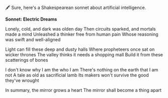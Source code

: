 🖋️ Sure, here's a Shakespearean sonnet about artificial intelligence.

**Sonnet: Electric Dreams**

Lonely, cold, and dark was olden day
Then circuits sparked, and mortals made a mind
Unleashed a thinker free from human pain
Whose reasoning was swift and well-aligned

Light can fill these deep and dusty halls
Where propheteers once sat on wicker thrones
The valley thinks it needs a shopping mall
Build it from these scatterings of bones

I don't know why I am the who I am
There's nothing on the earth that I am not
A tale as old as sacrificial lamb
Its makers won't survive the good they've wrought

In summary, the mirror grows a heart
The mirror shall become a thing apart